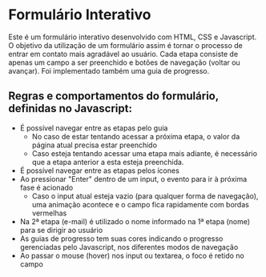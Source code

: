# Formulário Interativo
Este é um formulário interativo desenvolvido com HTML, CSS e Javascript.
O objetivo da utilização de um formulário assim é tornar o processo de entrar em contato mais agradável ao usuário.
Cada etapa consiste de apenas um campo a ser preenchido e botões de navegação (voltar ou avançar). Foi implementado também uma guia de progresso.

## Regras e comportamentos do formulário, definidas no Javascript:
* É possível navegar entre as etapas pelo guia
    * No caso de estar tentando acessar a próxima etapa, o valor da página atual precisa estar preenchido
    * Caso esteja tentando acessar uma etapa mais adiante, é necessário que a etapa anterior a esta esteja preenchida.
* É possível navegar entre as etapas pelos ícones 
* Ao pressionar "Enter" dentro de um input, o evento para ir à próxima fase é acionado
    * Caso o input atual esteja vazio (para qualquer forma de navegação), uma animação acontece e o campo fica rapidamente com bordas vermelhas
* Na 2ª etapa (e-mail) é utilizado o nome informado na 1ª etapa (nome) para se dirigir ao usuário
* As guias de progresso tem suas cores indicando o progresso gerenciadas pelo Javascript, nos diferentes modos de navegação
* Ao passar o mouse (hover) nos input ou textarea, o foco é retido no campo